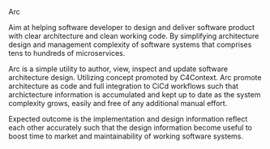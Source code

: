 Arc

Aim at helping software developer to design and deliver software product with clear architecture and clean working code. By simplifying architecture design and management complexity of software systems that comprises tens to hundreds of microservices. 

Arc is a simple utility to author, view, inspect and update software architecture design. Utilizing concept promoted by C4Context. Arc promote architecture as code and full integration to CiCd workflows such that archictecture information is accumulated and kept up to date as the system complexity grows, easily and free of any additional manual effort. 

Expected outcome is the implementation and design information reflect each other accurately such that the design information become useful to boost time to market and maintainability of working software systems.